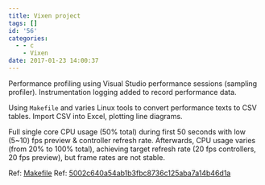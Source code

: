 ```yaml
---
title: Vixen project
tags: []
id: '56'
categories:
  - - c
    - Vixen
date: 2017-01-23 14:00:37
---
```


Performance profiling using Visual Studio performance sessions (sampling profiler). Instrumentation logging added to record performance data.

Using `Makefile` and varies Linux tools to convert performance texts to CSV tables. Import CSV into Excel, plotting line diagrams.

Full single core CPU usage (50% total) during first 50 seconds with low (5~10) fps preview & controller refresh rate. Afterwards, CPU usage varies (from 20% to 100% total), achieving target refresh rate (20 fps controllers, 20 fps preview), but frame rates are not stable.

Ref: [Makefile](https://github.com/zhiyb/EE9-APRJ/blob/master/misc/Makefile_csv) Ref: [5002c640a54ab1b3fbc8736c125aba7a14b46d1a](https://github.com/zhiyb/vixen/commit/5002c640a54ab1b3fbc8736c125aba7a14b46d1a)